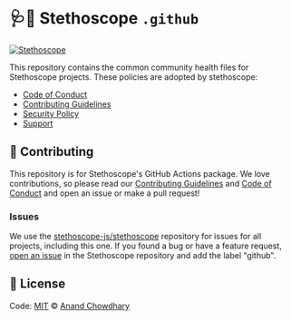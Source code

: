 # 🩺🏥 Stethoscope `.github`

[![Stethoscope](https://stethoscope.js.org/branding/badge-small.svg)](https://stethoscope.js.org)

This repository contains the common community health files for Stethoscope projects. These policies are adopted by stethoscope:

- [Code of Conduct](./CODE_OF_CONDUCT.md)
- [Contributing Guidelines](./CONTRIBUTING.md)
- [Security Policy](./SECURITY.md)
- [Support](./SUPPORT.md)

## 🎁 Contributing

This repository is for Stethoscope's GitHub Actions package. We love contributions, so please read our [Contributing Guidelines](https://github.com/stethoscope-js/.github/blob/master/CONTRIBUTING.md) and [Code of Conduct](https://github.com/stethoscope-js/.github/blob/master/CODE_OF_CONDUCT.md) and open an issue or make a pull request!

### Issues

We use the [stethoscope-js/stethoscope](https://github.com/stethoscope-js/stethoscope) repository for issues for all projects, including this one. If you found a bug or have a feature request, [open an issue](https://github.com/stethoscope-js/stethoscope/issues) in the Stethoscope repository and add the label "github".

## 📄 License

Code: [MIT](./LICENSE) © [Anand Chowdhary](https://anandchowdhary.com)
